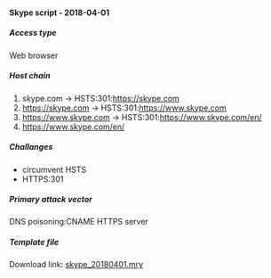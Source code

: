 #### Skype script - 2018-04-01

##### Access type
Web browser

##### Host chain
  1. skype.com  &#8594;  HSTS:301:https://skype.com
  2. https://skype.com  &#8594;  HSTS:301:https://www.skype.com
  3. https://www.skype.com  &#8594;  HSTS:301:https://www.skype.com/en/
  4. https://www.skype.com/en/

##### Challanges
  * circumvent HSTS
  * HTTPS:301
  
##### Primary attack vector

DNS poisoning:CNAME
HTTPS server

##### Template file
Download link: [skype_20180401.mry](/templates/skype_20180401.mry)

